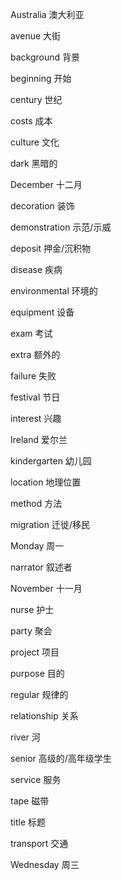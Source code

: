 Australia      澳大利亚

avenue         大街

background     背景

beginning      开始

century        世纪

costs          成本

culture        文化

dark           黑暗的

December       十二月

decoration     装饰

demonstration  示范/示威

deposit        押金/沉积物

disease        疾病

environmental  环境的

equipment      设备

exam           考试

extra          额外的

failure        失败

festival       节日

interest       兴趣

Ireland        爱尔兰

kindergarten   幼儿园

location       地理位置

method         方法

migration      迁徙/移民

Monday         周一

narrator       叙述者

November       十一月

nurse          护士

party          聚会

project        项目

purpose        目的

regular        规律的

relationship   关系

river          河

senior         高级的/高年级学生

service        服务

tape           磁带

title          标题

transport      交通

Wednesday      周三

